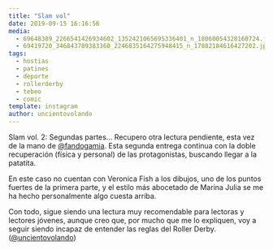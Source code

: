 ```yaml
---
title: "Slam vol"
date: 2019-09-15 16:16:56
media: 
  - 69648389_2266541426934602_1352421065695336401_n_18060054328160724.jpg
  - 69419720_346843789383360_2246835164275948415_n_17882184616427202.jpg
tags: 
  - hostias
  - patines
  - deporte
  - rollerderby
  - tebeo
  - comic
template: instagram
author: uncientovolando
---
```


Slam vol. 2: Segundas partes... Recupero otra lectura pendiente, esta vez de la mano de [@fandogamia](https://instagram.com/fandogamia). Esta segunda entrega continua con la doble recuperación (física y personal) de las protagonistas, buscando llegar a la patatita.

En este caso no cuentan con Veronica Fish a los dibujos, uno de los puntos fuertes de la primera parte, y el estilo más abocetado de Marina Julia se me ha hecho personalmente algo cuesta arriba.

Con todo, sigue siendo una lectura muy recomendable para lectoras y lectores jóvenes, aunque creo que, por mucho que me lo expliquen, voy a seguir siendo incapaz de entender las reglas del Roller Derby. ([@uncientovolando](https://instagram.com/uncientovolando))







